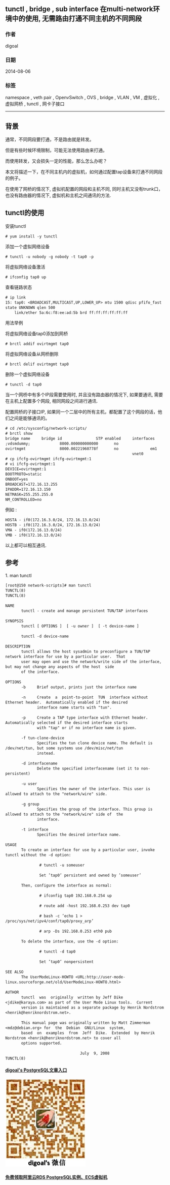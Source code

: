 ## tunctl , bridge , sub interface 在multi-network环境中的使用, 无需路由打通不同主机的不同网段     
                        
### 作者                       
digoal                        
                        
### 日期                       
2014-08-06                              
                        
### 标签                      
namespace , veth pair , OpenvSwitch , OVS , bridge , VLAN , VM , 虚拟化 , 虚拟网桥 , tunctl , 网卡子接口                                             
                        
----                      
                        
## 背景    
通常，不同网段要打通，不是路由就是转发。    
    
但是有些时候环境限制，可能无法使用路由来打通。    
    
而使用转发，又会损失一定的性能，那么怎么办呢？    
    
本文将描述一下，在不同主机内的虚拟机，如何通过配置tap设备来打通不同网段的例子。     
    
在使用了网桥的情况下, 虚拟机配置的网段和主机不同, 同时主机又没有trunk口，也没有路由器的情况下, 虚拟机和主机之间通讯的方法.    
    
## tunctl的使用  
安装tunctl    
    
```  
# yum install -y tunctl  
```  
    
添加一个虚拟网络设备  
  
```
# tunctl -u nobody -g nobody -t tap0 -p  
```
  
将虚拟网络设备激活    
  
```
# ifconfig tap0 up  
```
  
查看链路状态  
  
```
# ip link   
15: tap0: <BROADCAST,MULTICAST,UP,LOWER_UP> mtu 1500 qdisc pfifo_fast state UNKNOWN qlen 500  
    link/ether 5a:6c:f8:ee:ad:5b brd ff:ff:ff:ff:ff:ff  
```
  
用法举例   
  
将虚拟网络设备tap0添加到网桥  
  
```
# brctl addif ovirtmgmt tap0  
```
  
将虚拟网络设备从网桥删除  
  
```
# brctl delif ovirtmgmt tap0  
```
  
删除一个虚拟网络设备  
  
```
# tunctl -d tap0  
```
  
当一个网桥中有多个IP段需要使用时, 并且没有路由器的情况下, 如果要通讯, 需要在主机上配置多个网段, 相同网段之间进行通讯.   
  
配置网桥的子接口IP, 如果同一个二层中的所有主机，都配置了这个网段的话，他们之间是能够通讯的。    
  
```
# cd /etc/sysconfig/network-scripts/  
# brctl show  
bridge name     bridge id               STP enabled     interfaces  
;vdsmdummy;             8000.000000000000       no  
ovirtmgmt               8000.00221960778f       no              em1  
                                                        vnet0  
# cp ifcfg-ovirtmgmt ifcfg-ovirtmgmt:1  
# vi ifcfg-ovirtmgmt:1  
DEVICE=ovirtmgmt:1  
BOOTPROTO=static  
ONBOOT=yes  
BROADCAST=172.16.13.255  
IPADDR=172.16.13.150  
NETMASK=255.255.255.0  
NM_CONTROLLED=no  
```
  
例如 :   
  
```
HOSTA - if0(172.16.3.0/24, 172.16.13.0/24)  
HOSTB - if0(172.16.3.0/24, 172.16.13.0/24)  
VMA - if0(172.16.13.0/24)  
VMB - if0(172.16.13.0/24)  
```
  
以上都可以相互通讯.  
  
## 参考
1\. man tunctl  
  
```
[root@150 network-scripts]# man tunctl  
TUNCTL(8)                                                            TUNCTL(8)  
  
NAME  
       tunctl - create and manage persistent TUN/TAP interfaces  
  
SYNOPSIS  
       tunctl [ OPTIONS ]  [ -u owner ]  [ -t device-name ]  
  
       tunctl -d device-name  
  
DESCRIPTION  
       tunctl allows the host sysadmin to preconfigure a TUN/TAP network interface for use by a particular user.  That  
       user may open and use the network/write side of the interface, but may not change any aspects of the host  side  
       of the interface.  
  
OPTIONS  
       -b     Brief output, prints just the interface name  
  
       -n     Create  a  point-to-point  TUN  interface without Ethernet header.  Automatically enabled if the desired  
              interface name starts with "tun".  
  
       -p     Create a TAP type interface with Ethernet header. Automatically selected if the desired interface starts  
              with "tap" or if no interface name is given.  
  
       -f tun-clone-device  
              Specifies the tun clone device name. The default is /dev/net/tun, but some systems use /dev/misc/net/tun  
              instead.  
  
       -d interfacename  
              Delete the specified interfacename (set it to non-persistent)  
  
       -u user  
              Specifies the owner of the interface. This user is allowed to attach to the "network/wire" side.  
  
       -g group  
              Specifies the group of the interface. This group is allowed to attach to the "network/wire" side of  the  
              interface.  
  
       -t interface  
              Specifies the desired interface name.  
  
USAGE  
       To create an interface for use by a particular user, invoke tunctl without the -d option:  
  
               # tunctl -u someuser  
  
               Set ’tap0’ persistent and owned by ’someuser’  
  
       Then, configure the interface as normal:  
  
               # ifconfig tap0 192.168.0.254 up  
  
               # route add -host 192.168.0.253 dev tap0  
  
               # bash -c ’echo 1 > /proc/sys/net/ipv4/conf/tap0/proxy_arp’  
  
               # arp -Ds 192.168.0.253 eth0 pub  
  
       To delete the interface, use the -d option:  
  
               # tunctl -d tap0  
  
               Set ’tap0’ nonpersistent  
  
SEE ALSO  
       The UserModeLinux-HOWTO <URL:http://user-mode-linux.sourceforge.net/old/UserModeLinux-HOWTO.html>  
  
AUTHOR  
       tunctl  was  originally  written by Jeff Dike <jdike@karaya.com> as part of the User Mode Linux tools.  Current  
       version is maintained as a separate package by Henrik Nordstrom <henrik@henriknordstrom.net>.  
  
       This manual page was originally written by Matt Zimmerman <mdz@debian.org> for  the  Debian  GNU/Linux  system,  
       based  on  examples  from  Jeff  Dike.  Extended  by Henrik Nordstrom <henrik@henriknordstrom.net> to cover all  
       options supported.  
  
                                 July  9, 2008                       TUNCTL(8)  
```
  
    
                

  
  
  
  
  
  
  
  
  
  
  
  
  
  
  
#### [digoal's PostgreSQL文章入口](https://github.com/digoal/blog/blob/master/README.md "22709685feb7cab07d30f30387f0a9ae")
  
  
![digoal's weixin](../pic/digoal_weixin.jpg "f7ad92eeba24523fd47a6e1a0e691b59")
  
  
  
  
  
  
  
  
#### [免费领取阿里云RDS PostgreSQL实例、ECS虚拟机](https://www.aliyun.com/database/postgresqlactivity "57258f76c37864c6e6d23383d05714ea")
  
